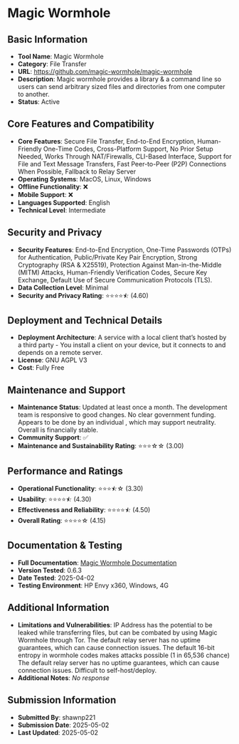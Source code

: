 # Magic Wormhole

## Basic Information
- **Tool Name**: Magic Wormhole
- **Category**: File Transfer
- **URL**: https://github.com/magic-wormhole/magic-wormhole
- **Description**: Magic wormhole provides a library & a command line so users can send arbitrary sized files and directories from one computer to another.
- **Status**: Active

## Core Features and Compatibility
- **Core Features**: Secure File Transfer, End-to-End Encryption, Human-Friendly One-Time Codes, Cross-Platform Support, No Prior Setup Needed, Works Through NAT/Firewalls, CLI-Based Interface, Support for File and Text Message Transfers, Fast Peer-to-Peer (P2P) Connections When Possible, Fallback to Relay Server
- **Operating Systems**: MacOS, Linux, Windows
- **Offline Functionality**: ❌
- **Mobile Support**: ❌
- **Languages Supported**: English
- **Technical Level**: Intermediate

## Security and Privacy
- **Security Features**: End-to-End Encryption, One-Time Passwords (OTPs) for Authentication, Public/Private Key Pair Encryption, Strong Cryptography (RSA & X25519), Protection Against Man-in-the-Middle (MITM) Attacks, Human-Friendly Verification Codes, Secure Key Exchange, Default Use of Secure Communication Protocols (TLS).
- **Data Collection Level**: Minimal
- **Security and Privacy Rating**: ⭐⭐⭐⭐⯪ (4.60)

## Deployment and Technical Details
- **Deployment Architecture**: A service with a local client that’s hosted by a third party - You install a client on your device, but it connects to and depends on a remote server.
- **License**: GNU AGPL V3
- **Cost**: Fully Free

## Maintenance and Support
- **Maintenance Status**: Updated at least once a month. The development team is responsive to good changes. No clear government funding. Appears to be done by an individual , which may support neutrality. Overall is financially stable.
- **Community Support**: ✅
- **Maintenance and Sustainability Rating**: ⭐⭐⭐☆☆ (3.00)

## Performance and Ratings
- **Operational Functionality**: ⭐⭐⭐⯪☆ (3.30)
- **Usability**: ⭐⭐⭐⭐⯪ (4.30)
- **Effectiveness and Reliability**: ⭐⭐⭐⭐⯪ (4.50)
- **Overall Rating**: ⭐⭐⭐⭐☆ (4.15)

## Documentation & Testing
- **Full Documentation**: [Magic Wormhole Documentation](../../factsheets/Magic.Wormhole.Analysis.pdf)
- **Version Tested**: 0.6.3
- **Date Tested**: 2025-04-02
- **Testing Environment**: HP Envy x360, Windows, 4G

## Additional Information
- **Limitations and Vulnerabilities**: IP Address has the potential to be leaked while transferring files, but can be combated by using Magic Wormhole through Tor.
The default relay server has no uptime guarantees, which can cause connection issues.
The default 16-bit entropy in wormhole codes makes attacks possible (1 in 65,536 chance)
The default relay server has no uptime guarantees, which can cause connection issues.
Difficult to self-host/deploy.
- **Additional Notes**: _No response_

## Submission Information
- **Submitted By**: shawnp221
- **Submission Date**: 2025-05-02
- **Last Updated**: 2025-05-02
